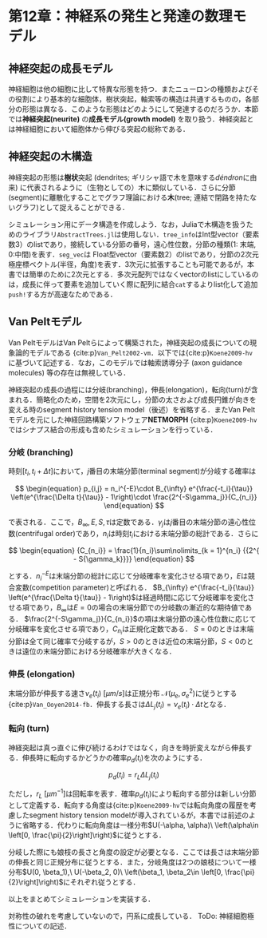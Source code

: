 # 第12章：神経系の発生と発達の数理モデル
## 神経突起の成長モデル
神経細胞は他の細胞に比して特異な形態を持つ．またニューロンの種類およびその役割により基本的な細胞体，樹状突起，軸索等の構造は共通するものの，各部分の形態は異なる．このような形態はどのようにして発達するのだろうか．本節では**神経突起(neurite)** の**成長モデル(growth model)** を取り扱う．神経突起とは神経細胞において細胞体から伸びる突起の総称である．

## 神経突起の木構造
神経突起の形態は**樹状**突起 (dendrites; ギリシャ語で木を意味する*déndron*に由来) に代表されるように（生物としての）木に類似している．さらに分節(segment)に離散化することでグラフ理論における**木**(tree; 連結で閉路を持たないグラフ)として捉えることができる．

シミュレーション用にデータ構造を作成しよう．なお，Juliaで木構造を扱うためのライブラリ`AbstractTrees.jl`は使用しない．`tree_info`はInt型vector（要素数3）のlistであり，接続している分節の番号，遠心性位数，分節の種類(1: 末端, 0:中間)を表す．`seg_vec`は Float型vector（要素数2）のlistであり，分節の2次元極座標ベクトル(半径，角度)を表す．3次元に拡張することも可能であるが，本書では簡単のために2次元とする．多次元配列ではなくvectorのlistにしているのは，成長に伴って要素を追加していく際に配列に結合`cat`するよりlist化して追加`push!`する方が高速なためである．

## Van Peltモデル
Van PeltモデルはVan Peltらによって構築された，神経突起の成長についての現象論的モデルである {cite:p}`Van_Pelt2002-vm`．以下では{cite:p}`Koene2009-hv`に基づいて記述する．なお，このモデルでは軸索誘導分子 (axon guidance molecules) 等の存在は無視している．

神経突起の成長の過程には分岐(branching)，伸長(elongation)，転向(turn)が含まれる．簡略化のため，空間を2次元にし，分節の太さおよび成長円錐が向きを変える時のsegment history tension model（後述）を省略する．またVan Peltモデルを元にした神経回路構築ソフトウェア**NETMORPH** {cite:p}`Koene2009-hv`ではシナプス結合の形成も含めたシミュレーションを行っている．

### 分岐 (branching)
時刻$[t_i, t_i + \Delta t]$において，$j$番目の末端分節(terminal segment)が分岐する確率は

$$
\begin{equation}
p_{i,j} = n_i^{-E}\cdot B_{\infty} e^{\frac{-t_i}{\tau}} \left(e^{\frac{\Delta t}{\tau}} - 1\right)\cdot \frac{2^{-S\gamma_j}}{C_{n_i}}
\end{equation}
$$

で表される．ここで，$B_{\infty}, E, S, \tau$は定数である．$\gamma_j$は$j$番目の末端分節の遠心性位数(centrifugal order)であり，$n_i$は時刻$t_i$における末端分節の総計である．さらに

$$
\begin{equation}
{C_{n_i}} = \frac{1}{n_i}\sum\nolimits_{k = 1}^{n_i} {{2^{ - S{\gamma_k}}}}
\end{equation}
$$

とする．$n_i^{-E}$は末端分節の総計に応じて分岐確率を変化させる項であり，$E$は競合変数(competition parameter)と呼ばれる．
$B_{\infty} e^{\frac{-t_i}{\tau}} \left(e^{\frac{\Delta t}{\tau}} - 1\right)$は経過時間に応じて分岐確率を変化させる項であり，$B_{\infty}$は$E=0$の場合の末端分節での分岐数の漸近的な期待値である．
$\frac{2^{-S\gamma_j}}{C_{n_i}}$の項は末端分節の遠心性位数に応じて分岐確率を変化させる項であり，$C_{n_i}$は正規化定数である．
$S=0$のときは末端分節は全て同じ確率で分岐するが，$S>0$のときは近位の末端分節，$S<0$のときは遠位の末端分節における分岐確率が大きくなる．

### 伸長 (elongation) 
末端分節が伸長する速さ$\nu_e(t_i)\ [\mu m/s]$は正規分布 $\mathcal{N}(\mu_e, \sigma_e^2)$に従うとする {cite:p}`Van_Ooyen2014-fb`．伸長する長さは$\Delta L_j(t_i)=\nu_e(t_i) \cdot \Delta t$となる．

### 転向 (turn)
神経突起は真っ直ぐに伸び続けるわけではなく，向きを時折変えながら伸長する．伸長時に転向するかどうかの確率$p_d(t_i)$を次のようにする．

$$
\begin{equation}
p_d(t_i) = r_L\Delta L_j(t_i)
\end{equation}
$$

ただし，$r_L\ [\mu m^{-1}]$は回転率を表す．確率$p_d(t_i)$により転向する部分は新しい分節として定義する．転向する角度は{cite:p}`Koene2009-hv`では転向角度の履歴を考慮したsegment history tension modelが導入されているが，本書では前述のように省略する．代わりに転向角度は一様分布$U(-\alpha, \alpha)\ \left(\alpha\in \left[0, \frac{\pi}{2}\right]\right)$に従うとする．

分岐した際にも娘枝の長さと角度の設定が必要となる．ここでは長さは末端分節の伸長と同じ正規分布に従うとする．また，分岐角度は2つの娘枝について一様分布$U(0, \beta_1),\ U(-\beta_2, 0)\ \left(\beta_1, \beta_2\in \left[0, \frac{\pi}{2}\right]\right)$にそれぞれ従うとする．

以上をまとめてシミュレーションを実装する．

対称性の破れを考慮していないので，円系に成長している．
ToDo: 神経細胞極性についての記述．